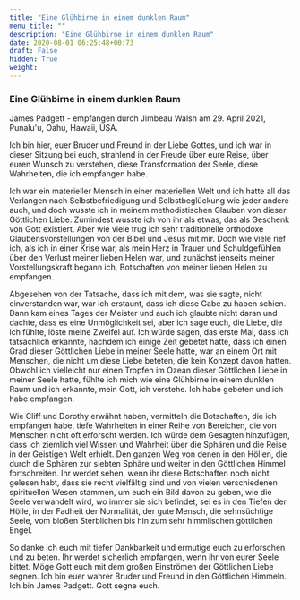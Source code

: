 ```yaml
---
title: "Eine Glühbirne in einem dunklen Raum"
menu_title: ""
description: "Eine Glühbirne in einem dunklen Raum"
date: 2020-08-01 06:25:48+00:73
draft: False
hidden: True
weight:
---
```

### Eine Glühbirne in einem dunklen Raum

James Padgett - empfangen durch Jimbeau Walsh am 29. April 2021, Punalu'u, Oahu, Hawaii, USA.

Ich bin hier, euer Bruder und Freund in der Liebe Gottes, und ich war in dieser Sitzung bei euch, strahlend in der Freude über eure Reise, über euren Wunsch zu verstehen, diese Transformation der Seele, diese Wahrheiten, die ich empfangen habe.

Ich war ein materieller Mensch in einer materiellen Welt und ich hatte all das Verlangen nach Selbstbefriedigung und Selbstbeglückung wie jeder andere auch, und doch wusste ich in meinem methodistischen Glauben von dieser Göttlichen Liebe. Zumindest wusste ich von ihr als etwas, das als Geschenk von Gott existiert. Aber wie viele trug ich sehr traditionelle orthodoxe Glaubensvorstellungen von der Bibel und Jesus mit mir. Doch wie viele rief ich, als ich in einer Krise war, als mein Herz in Trauer und Schuldgefühlen über den Verlust meiner lieben Helen war, und zunächst jenseits meiner Vorstellungskraft begann ich, Botschaften von meiner lieben Helen zu empfangen.

Abgesehen von der Tatsache, dass ich mit dem, was sie sagte, nicht einverstanden war, war ich erstaunt, dass ich diese Gabe zu haben schien. Dann kam eines Tages der Meister und auch ich glaubte nicht daran und dachte, dass es eine Unmöglichkeit sei, aber ich sage euch, die Liebe, die ich fühlte, löste meine Zweifel auf. Ich würde sagen, das erste Mal, dass ich tatsächlich erkannte, nachdem ich einige Zeit gebetet hatte, dass ich einen Grad dieser Göttlichen Liebe in meiner Seele hatte, war an einem Ort mit Menschen, die nicht um diese Liebe beteten, die kein Konzept davon hatten. Obwohl ich vielleicht nur einen Tropfen im Ozean dieser Göttlichen Liebe in meiner Seele hatte, fühlte ich mich wie eine Glühbirne in einem dunklen Raum und ich erkannte, mein Gott, ich verstehe. Ich habe gebeten und ich habe empfangen.

Wie Cliff und Dorothy erwähnt haben, vermitteln die Botschaften, die ich empfangen habe, tiefe Wahrheiten in einer Reihe von Bereichen, die von Menschen nicht oft erforscht werden. Ich würde dem Gesagten hinzufügen, dass ich ziemlich viel Wissen und Wahrheit über die Sphären und die Reise in der Geistigen Welt erhielt. Den ganzen Weg von denen in den Höllen, die durch die Sphären zur siebten Sphäre und weiter in den Göttlichen Himmel fortschreiten. Ihr werdet sehen, wenn ihr diese Botschaften noch nicht gelesen habt, dass sie recht vielfältig sind und von vielen verschiedenen spirituellen Wesen stammen, um euch ein Bild davon zu geben, wie die Seele verwandelt wird, wo immer sie sich befindet, sei es in den Tiefen der Hölle, in der Fadheit der Normalität, der gute Mensch, die sehnsüchtige Seele, vom bloßen Sterblichen bis hin zum sehr himmlischen göttlichen Engel.

So danke ich euch mit tiefer Dankbarkeit und ermutige euch zu erforschen und zu beten. Ihr werdet sicherlich empfangen, wenn ihr von eurer Seele bittet. Möge Gott euch mit dem großen Einströmen der Göttlichen Liebe segnen. Ich bin euer wahrer Bruder und Freund in den Göttlichen Himmeln. Ich bin James Padgett. Gott segne euch.
